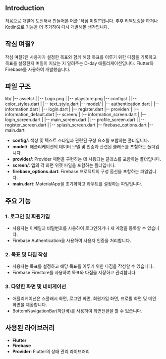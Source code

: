 ## Introduction
처음으로 개발에 도전해서 만들어본 어플 '작심 며칠?'입니다. 
추후 리팩토링을 하거나 Kotlin으로 기능을 더 추가하여 다시 개발해볼 생각입니다.

## 작심 며칠?

작심 며칠?은 사용자가 설정한 목표와 함께 해당 목표를 이루기 위한 다짐을 기록하고 목표를 설정한지 며칠이 지났는 지 알려주는 D-day 애플리케이션입니다. 
Flutter와 Firebase를 사용하여 개발했습니다.

## 파일 구조

lib/
|-- assets/
| |-- Logo.png
| |-- playstore.png
|-- configs/
| |-- color_styles.dart
| |-- text_style.dart
|-- model/
| |-- authentication.dart
| |-- information.dart
| |-- login.dart
| |-- register.dart
|-- provider/
| |-- information_default.dart
|-- screen/
| |-- information_screen.dart
| |-- login_screen.dart
| |-- main_screen.dart
| |-- profile_screen.dart
| |-- register_screen.dart
| |-- splash_screen.dart
|-- firebase_options.dart
|-- main.dart


- **config/**: 색상 및 텍스트 스타일과 관련된 구성 요소를 포함하는 폴더입니다.
- **model/**: 애플리케이션의 데이터 모델 및 인증과 관련된 클래스를 포함하는 폴더입니다.
- **provider/**: Provider 패턴을 구현하는 데 사용되는 클래스를 포함하는 폴더입니다.
- **screen/**: 앱의 각 화면 위젯 파일을 포함하는 폴더입니다.
- **firebase_options.dart**: Firebase 프로젝트의 구성 옵션을 포함하는 파일입니다.
- **main.dart**: MaterialApp을 초기화하고 라우트를 설정하는 파일입니다.

## 주요 기능

### 1. 로그인 및 회원가입

- 사용자는 이메일과 비밀번호를 사용하여 로그인하거나 새 계정을 등록할 수 있습니다.
- Firebase Authentication을 사용하여 사용자 인증을 처리합니다.

### 2. 목표 및 다짐 작성

- 사용자는 목표를 설정하고 해당 목표를 이루기 위한 다짐을 작성할 수 있습니다.
- Firebase Firestore를 사용하여 목표와 다짐을 저장하고 관리합니다.

### 3. 다양한 화면 및 네비게이션

- 애플리케이션은 스플래시 화면, 로그인 화면, 회원가입 화면, 프로필 화면 및 메인 화면을 제공합니다.
- BottomNavigationBar(하단바)를 사용하여 화면전환을 할 수 있습니다.

## 사용된 라이브러리

- **Flutter**
- **Firebase**
- **Provider**: Flutter의 상태 관리 라이브러리
